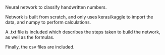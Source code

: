Neural network to classify handwritten numbers.

Network is built from scratch, and only uses keras/kaggle to import the data, and numpy to perform calculations.

A .txt file is included which describes the steps taken to build the network, as well as the formulas.

Finally, the csv files are included.

